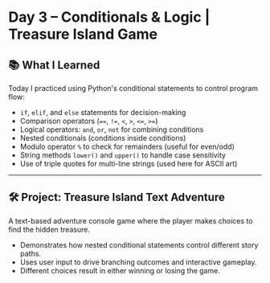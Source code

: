 # Day 3 – Conditionals & Logic | Treasure Island Game

## 📚 What I Learned

Today I practiced using Python's conditional statements to control program flow:

- `if`, `elif`, and `else` statements for decision-making
- Comparison operators (`==`, `!=`, `<`, `>`, `<=`, `>=`)
- Logical operators: `and`, `or`, `not` for combining conditions
- Nested conditionals (conditions inside conditions)
- Modulo operator `%` to check for remainders (useful for even/odd)
- String methods `lower()` and `upper()` to handle case sensitivity
- Use of triple quotes for multi-line strings (used here for ASCII art)

---

## 🛠 Project: Treasure Island Text Adventure

A text-based adventure console game where the player makes choices to find the hidden treasure.

- Demonstrates how nested conditional statements control different story paths.
- Uses user input to drive branching outcomes and interactive gameplay.
- Different choices result in either winning or losing the game.
